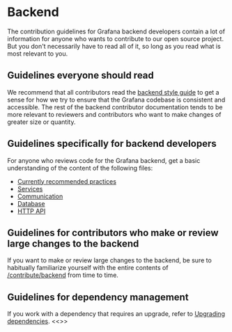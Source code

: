 # Backend

The contribution guidelines for Grafana backend developers contain a lot of information for anyone who wants to contribute to our open source project.
But you don't necessarily have to read all of it, so long as you read what is most relevant to you.

## Guidelines everyone should read

We recommend that all contributors read the [backend style guide](/contribute/backend/style-guide.md) to get a sense for how we try to ensure that the Grafana codebase is consistent and accessible.
The rest of the backend contributor documentation tends to be more relevant to reviewers and contributors who want to make changes of greater size or quantity.

## Guidelines specifically for backend developers

For anyone who reviews code for the Grafana backend, get a basic understanding of the content of the following files:

- [Currently recommended practices](/contribute/backend/recommended-practices.md)
- [Services](/contribute/backend/services.md)
- [Communication](/contribute/backend/communication.md)
- [Database](/contribute/backend/database.md)
- [HTTP API](/pkg/api/README.md)

## Guidelines for contributors who make or review large changes to the backend

If you want to make or review large changes to the backend, be sure to habitually familiarize yourself with the entire contents of
[/contribute/backend](/contribute/backend) from time to time.

## Guidelines for dependency management

If you work with a dependency that requires an upgrade, refer to [Upgrading dependencies](/contribute/backend/upgrading-dependencies.md). <<<CHANGED TRIGGER>>>
